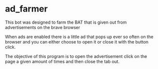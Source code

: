 # ad_farmer
This bot was designed to farm the BAT that is given out from advertisements 
on the brave browser

When ads are enabled there is a little ad that pops up ever so often on the browser and you can either choose to open it
 or close it with the button click.
 
 The objective of this program is to open the advertisement click on the page a given amount of times and then close the
  tab out.
  
